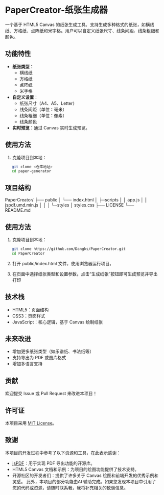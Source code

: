 # PaperCreator-纸张生成器
一个基于 HTML5 Canvas 的纸张生成工具，支持生成多种格式的纸张，如横线纸、方格纸、点阵纸和米字格。用户可以自定义纸张尺寸、线条间距、线条粗细和颜色。

## 功能特性

- **纸张类型**：
  - 横线纸
  - 方格纸
  - 点阵纸
  - 米字格
- **自定义设置**：
  - 纸张尺寸（A4、A5、Letter）
  - 线条间距（单位：毫米）
  - 线条粗细（单位：像素）
  - 线条颜色
- **实时预览**：通过 Canvas 实时生成预览。

## 使用方法

1. 克隆项目到本地：
```bash
   git clone <仓库地址>
   cd paper-generator
```

## 项目结构

PaperCreator/ 
├── public 
│ └── index.html
│    ├─scripts
│    │      app.js
│    │      jspdf.umd.min.js
│    │
│    └─styles
│            styles.css 
├── LICENSE
└── README.md

## 使用方法

1. 克隆项目到本地：
```bash
   git clone https://github.com/Dangks/PaperCreator.git
   cd PaperCreator
```
2. 打开 public/index.html 文件，使用浏览器运行项目。

3. 在页面中选择纸张类型和设置参数，点击“生成纸张”按钮即可生成预览并导出打印

## 技术栈
- HTML5：页面结构
- CSS3：页面样式
- JavaScript：核心逻辑，基于 Canvas 绘制纸张

## 未来改进
- 增加更多纸张类型（如乐谱纸、书法纸等）
- 支持导出为 PDF 或图片格式
- 增加多语言支持

## 贡献
欢迎提交 Issue 或 Pull Request 来改进本项目！

## 许可证
本项目采用 [MIT License](LICENSE)。

## 致谢
本项目的开发过程中参考了以下资源和工具，在此表示感谢：
- [jsPDF](https://github.com/parallax/jsPDF)：用于实现 PDF 导出功能的开源库。
- HTML5 Canvas 文档和示例：为项目的绘图功能提供了技术支持。
- 开源社区的开发者们：提供了许多关于 Canvas 绘图和前端开发的优秀示例和灵感。
此外，本项目的部分功能由AI 辅助完成。如果您发现本项目中引用了您的代码或资源，请随时联系我，我将补充相关的致谢信息。